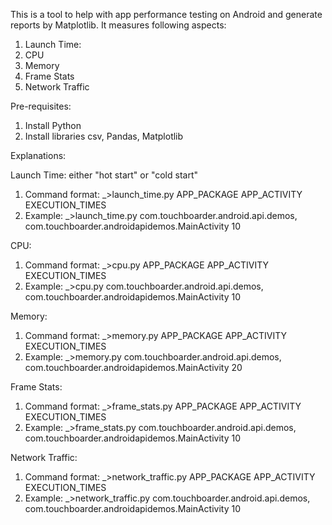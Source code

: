 This is a tool to help with app performance testing on Android and generate reports by Matplotlib. It measures following aspects:
1. Launch Time:
2. CPU
3. Memory
4. Frame Stats
5. Network Traffic

Pre-requisites:
1. Install Python
2. Install libraries csv, Pandas, Matplotlib

Explanations:

Launch Time: either "hot start" or "cold start"
1. Command format: _>launch_time.py APP_PACKAGE APP_ACTIVITY EXECUTION_TIMES 
2. Example: _>launch_time.py com.touchboarder.android.api.demos, com.touchboarder.androidapidemos.MainActivity 10

CPU:
1. Command format: _>cpu.py APP_PACKAGE APP_ACTIVITY EXECUTION_TIMES 
2. Example: _>cpu.py com.touchboarder.android.api.demos, com.touchboarder.androidapidemos.MainActivity 10

Memory:
1. Command format: _>memory.py APP_PACKAGE APP_ACTIVITY EXECUTION_TIMES
2. Example: _>memory.py com.touchboarder.android.api.demos, com.touchboarder.androidapidemos.MainActivity 20

Frame Stats:
1. Command format: _>frame_stats.py APP_PACKAGE APP_ACTIVITY EXECUTION_TIMES
2. Example: _>frame_stats.py com.touchboarder.android.api.demos, com.touchboarder.androidapidemos.MainActivity 10

Network Traffic:
1. Command format: _>network_traffic.py APP_PACKAGE APP_ACTIVITY EXECUTION_TIMES
2. Example: _>network_traffic.py com.touchboarder.android.api.demos, com.touchboarder.androidapidemos.MainActivity 10
